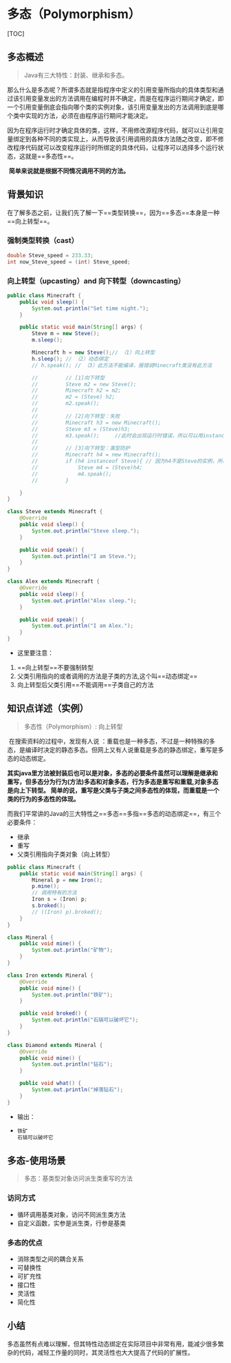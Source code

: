 #  多态（Polymorphism）

[TOC]

## 多态概述

> Java有三大特性：封装、继承和多态。

​		那么什么是多态呢？所谓多态就是指程序中定义的引用变量所指向的具体类型和通过该引用变量发出的方法调用在编程时并不确定，而是在程序运行期间才确定，即一个引用变量倒底会指向哪个类的实例对象，该引用变量发出的方法调用到底是哪个类中实现的方法，必须在由程序运行期间才能决定。

​		因为在程序运行时才确定具体的类，这样，不用修改源程序代码，就可以让引用变量绑定到各种不同的类实现上，从而导致该引用调用的具体方法随之改变，即不修改程序代码就可以改变程序运行时所绑定的具体代码，让程序可以选择多个运行状态，这就是==多态性==。

​		**简单来说就是根据不同情况调用不同的方法。**

## 背景知识

在了解多态之前，让我们先了解一下==类型转换==，因为==多态==本身是一种==向上转型==。

### 强制类型转换（cast）

```java
double Steve_speed = 233.33;
int now_Steve_speed = (int) Steve_speed;
```

### 向上转型（upcasting）and 向下转型（downcasting）

```java
public class Minecraft {
    public void sleep() {
        System.out.println("Set time night.");
    }

    public static void main(String[] args) {
        Steve m = new Steve();
        m.sleep();

        Minecraft h = new Steve();// （1）向上转型
        h.sleep(); // （2）动态绑定
        // h.speak(); // （3）此方法不能编译，报错说Minecraft类没有此方法

        //         // [1]向下转型
        //         Steve m2 = new Steve();
        //         Minecraft h2 = m2;  
        //         m2 = (Steve) h2;         
        //         m2.speak(); 
        //         
        //         // [2]向下转型：失败
        //         Minecraft h3 = new Minecraft();
        //         Steve m3 = (Steve)h3;
        //         m3.speak();     //此时会出现运行时错误，所以可以用instanceOF判断 
        //        
        //         // [3]向下转型：类型防护
        //         Minecraft h4 = new Minecraft();
        //         if (h4 instanceof Steve){ // 因为h4不是Steve的实例，所以不执行if内部代码
        //             Steve m4 = (Steve)h4;
        //             m4.speak();
        //         }

    }
}

class Steve extends Minecraft {
    @Override
    public void sleep() {
        System.out.println("Steve sleep.");
    }

    public void speak() {
        System.out.println("I am Steve.");
    }
}

class Alex extends Minecraft {
    @Override
    public void sleep() {
        System.out.println("Alex sleep.");
    }

    public void speak() {
        System.out.println("I am Alex.");
    }
}
```

- 这里要注意：


1. ==向上转型==不要强制转型
2. 父类引用指向的或者调用的方法是子类的方法,这个叫==动态绑定==
3. 向上转型后父类引用==不能调用==子类自己的方法

## 知识点详述（实例）

> 多态性（Polymorphism）: 向上转型

​		在搜索资料的过程中，发现有人说 ：重载也是一种多态，不过是一种特殊的多态，是编译时决定的静态多态。但网上又有人说重载是多态的静态绑定，重写是多态的动态绑定。

​		**其实java里方法被封装后也可以是对象，多态的必要条件虽然可以理解是继承和重写，但多态分为行为(方法)多态和对象多态，行为多态是重写和重载,对象多态是向上下转型。 简单的说，重写是父类与子类之间多态性的体现，而重载是一个类的行为的多态性的体现。**

而我们平常讲的Java的三大特性之==多态==多指==多态的动态绑定==，有三个必要条件：

- 继承
- 重写
- 父类引用指向子类对象（向上转型）

```java
public class Minecraft {
    public static void main(String[] args) {
        Mineral p = new Iron();
        p.mine();
        // 调用特有的方法
        Iron s = (Iron) p;
        s.broked();
        // ((Iron) p).broked();
    }
}

class Mineral {
    public void mine() {
        System.out.println("矿物");
    }
}

class Iron extends Mineral {
    @Override
    public void mine() {
        System.out.println("铁矿");
    }

    public void broked() {
        System.out.println("石镐可以破坏它");
    }
}

class Diamond extends Mineral {
    @Override
    public void mine() {
        System.out.println("钻石");
    }

    public void what() {
        System.out.println("掉落钻石");
    }
}
```

- 输出：

- ```java
  铁矿
  石镐可以破坏它
  ```

## 多态-使用场景

> 多态：基类型对象访问派生类重写的方法

### 访问方式

- 循环调用基类对象，访问不同派生类方法
- 自定义函数，实参是派生类，行参是基类

### 多态的优点

- 消除类型之间的耦合关系
- 可替换性
- 可扩充性
- 接口性
- 灵活性
- 简化性

## 小结

​		多态虽然有点难以理解，但其特性动态绑定在实际项目中非常有用，能减少很多繁杂的代码，减轻工作量的同时，其灵活性也大大提高了代码的扩展性。
